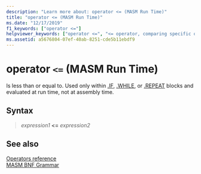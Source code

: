 ```yaml
---
description: "Learn more about: operator <= (MASM Run Time)"
title: "operator <= (MASM Run Time)"
ms.date: "12/17/2019"
f1_keywords: ["operator <="]
helpviewer_keywords: ["operator <=", "<= operator, comparing specific objects"]
ms.assetid: a5676804-07ef-40ab-8251-cde5b11ebdf9
---
```

# operator `<=` (MASM Run Time)

Is less than or equal to. Used only within [.IF](dot-if.md), [.WHILE](dot-while.md), or [.REPEAT](dot-repeat.md) blocks and evaluated at run time, not at assembly time.

## Syntax

> *expression1* **<=** *expression2*

## See also

[Operators reference](operators-reference.md)\
[MASM BNF Grammar](masm-bnf-grammar.md)
